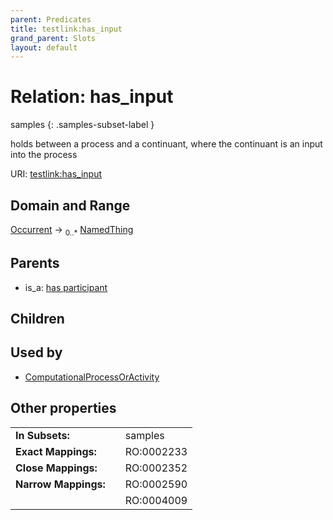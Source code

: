 ```yaml
---
parent: Predicates
title: testlink:has_input
grand_parent: Slots
layout: default
---
```


# Relation: has_input

samples
{: .samples-subset-label }


holds between a process and a continuant, where the continuant is an input into the process

URI: [testlink:has_input](https://w3id.org/testlink/vocab/has_input)

## Domain and Range

[Occurrent](Occurrent.md) ->  <sub>0..*</sub> [NamedThing](NamedThing.md)

## Parents

 *  is_a: [has participant](has_participant.md)

## Children


## Used by

 * [ComputationalProcessOrActivity](ComputationalProcessOrActivity.md)

## Other properties

|  |  |  |
| --- | --- | --- |
| **In Subsets:** | | samples |
| **Exact Mappings:** | | RO:0002233 |
| **Close Mappings:** | | RO:0002352 |
| **Narrow Mappings:** | | RO:0002590 |
|  | | RO:0004009 |

